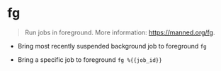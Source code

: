# fg
> Run jobs in foreground.
> More information: <https://manned.org/fg>.

- Bring most recently suspended background job to foreground
`fg`

- Bring a specific job to foreground
`fg %{{job_id}}`
